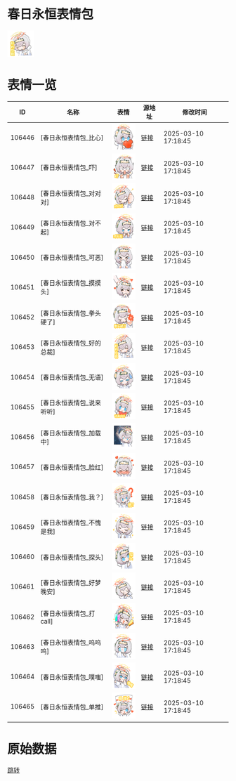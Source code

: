 # 春日永恒表情包

<img src="./cover.png" height="60" alt="cover" />

# 表情一览

|ID|名称|表情|源地址|修改时间|
|----|----|----|----|----|
|106446|[春日永恒表情包_比心]|<img src="./pic/106446_%5B春日永恒表情包_比心%5D.png" height="60" alt="比心"/>|[链接](https://i0.hdslb.com/bfs/garb/a72badc9b75d646613962e3042b461a52ede5f5d.png)|2025-03-10 17:18:45|
|106447|[春日永恒表情包_吓]|<img src="./pic/106447_%5B春日永恒表情包_吓%5D.png" height="60" alt="吓"/>|[链接](https://i0.hdslb.com/bfs/garb/ff0d9fa2fa35cdbc9b9623eed9b09b71afa472ad.png)|2025-03-10 17:18:45|
|106448|[春日永恒表情包_对对对]|<img src="./pic/106448_%5B春日永恒表情包_对对对%5D.png" height="60" alt="对对对"/>|[链接](https://i0.hdslb.com/bfs/garb/0f92da6592eeadf4f88e4e26f5b37bc932280797.png)|2025-03-10 17:18:45|
|106449|[春日永恒表情包_对不起]|<img src="./pic/106449_%5B春日永恒表情包_对不起%5D.png" height="60" alt="对不起"/>|[链接](https://i0.hdslb.com/bfs/garb/4aa9f6b677b9a2b0efde6e03080e9295fac96c28.png)|2025-03-10 17:18:45|
|106450|[春日永恒表情包_可恶]|<img src="./pic/106450_%5B春日永恒表情包_可恶%5D.png" height="60" alt="可恶"/>|[链接](https://i0.hdslb.com/bfs/garb/529e0cf2d51ba7b3938c2320dcc3b7384af3c34f.png)|2025-03-10 17:18:45|
|106451|[春日永恒表情包_摸摸头]|<img src="./pic/106451_%5B春日永恒表情包_摸摸头%5D.png" height="60" alt="摸摸头"/>|[链接](https://i0.hdslb.com/bfs/garb/ed67ca7d35dc207983ca0dbde48482bf5469a833.png)|2025-03-10 17:18:45|
|106452|[春日永恒表情包_拳头硬了]|<img src="./pic/106452_%5B春日永恒表情包_拳头硬了%5D.png" height="60" alt="拳头硬了"/>|[链接](https://i0.hdslb.com/bfs/garb/daea750ef94c8ce1dde6ea6b9865570fcc4ecda4.png)|2025-03-10 17:18:45|
|106453|[春日永恒表情包_好的总裁]|<img src="./pic/106453_%5B春日永恒表情包_好的总裁%5D.png" height="60" alt="好的总裁"/>|[链接](https://i0.hdslb.com/bfs/garb/af24368377a70c95c13dc9a951247b9d92513288.png)|2025-03-10 17:18:45|
|106454|[春日永恒表情包_无语]|<img src="./pic/106454_%5B春日永恒表情包_无语%5D.png" height="60" alt="无语"/>|[链接](https://i0.hdslb.com/bfs/garb/77641c592561239cc12c771d6c763c0f7e3e0013.png)|2025-03-10 17:18:45|
|106455|[春日永恒表情包_说来听听]|<img src="./pic/106455_%5B春日永恒表情包_说来听听%5D.png" height="60" alt="说来听听"/>|[链接](https://i0.hdslb.com/bfs/garb/f7e186d5df51e17c84e649ca348bda70d729471e.png)|2025-03-10 17:18:45|
|106456|[春日永恒表情包_加载中]|<img src="./pic/106456_%5B春日永恒表情包_加载中%5D.png" height="60" alt="加载中"/>|[链接](https://i0.hdslb.com/bfs/garb/b8df8e93625f04093b177cd807e918f2acd43abb.png)|2025-03-10 17:18:45|
|106457|[春日永恒表情包_脸红]|<img src="./pic/106457_%5B春日永恒表情包_脸红%5D.png" height="60" alt="脸红"/>|[链接](https://i0.hdslb.com/bfs/garb/7251f31c2f851491fef3c1bee7f69107b19b4f63.png)|2025-03-10 17:18:45|
|106458|[春日永恒表情包_我？]|<img src="./pic/106458_%5B春日永恒表情包_我？%5D.png" height="60" alt="我？"/>|[链接](https://i0.hdslb.com/bfs/garb/ca7f4bf4048b954f32e70535073b7f0cc60df99e.png)|2025-03-10 17:18:45|
|106459|[春日永恒表情包_不愧是我]|<img src="./pic/106459_%5B春日永恒表情包_不愧是我%5D.png" height="60" alt="不愧是我"/>|[链接](https://i0.hdslb.com/bfs/garb/93ad3dd1863a4f45c2507c31ecae32772b4dc0be.png)|2025-03-10 17:18:45|
|106460|[春日永恒表情包_探头]|<img src="./pic/106460_%5B春日永恒表情包_探头%5D.png" height="60" alt="探头"/>|[链接](https://i0.hdslb.com/bfs/garb/98493c90d59bf4a70fcb656f292afeae49a56512.png)|2025-03-10 17:18:45|
|106461|[春日永恒表情包_好梦晚安]|<img src="./pic/106461_%5B春日永恒表情包_好梦晚安%5D.png" height="60" alt="好梦晚安"/>|[链接](https://i0.hdslb.com/bfs/garb/item/2fc7fc1bb3169c81ece9823c2922c7f5973f5c93.png)|2025-03-10 17:18:45|
|106462|[春日永恒表情包_打call]|<img src="./pic/106462_%5B春日永恒表情包_打call%5D.png" height="60" alt="打call"/>|[链接](https://i0.hdslb.com/bfs/garb/62740ab78af26c860ca501b70da9ed0edce07fe3.png)|2025-03-10 17:18:45|
|106463|[春日永恒表情包_呜呜呜]|<img src="./pic/106463_%5B春日永恒表情包_呜呜呜%5D.png" height="60" alt="呜呜呜"/>|[链接](https://i0.hdslb.com/bfs/garb/ad6e039e88dcbb09886fcab2ed5ccef69e68e3b0.png)|2025-03-10 17:18:45|
|106464|[春日永恒表情包_噗嗤]|<img src="./pic/106464_%5B春日永恒表情包_噗嗤%5D.png" height="60" alt="噗嗤"/>|[链接](https://i0.hdslb.com/bfs/garb/b03f7c8b5b4215b657001d61883a8637423f5fbf.png)|2025-03-10 17:18:45|
|106465|[春日永恒表情包_单推]|<img src="./pic/106465_%5B春日永恒表情包_单推%5D.png" height="60" alt="单推"/>|[链接](https://i0.hdslb.com/bfs/garb/8f9aa0375fd21f9f18063ff2316def85dc1fc864.png)|2025-03-10 17:18:45|

# 原始数据

[跳转](./raw.json)

